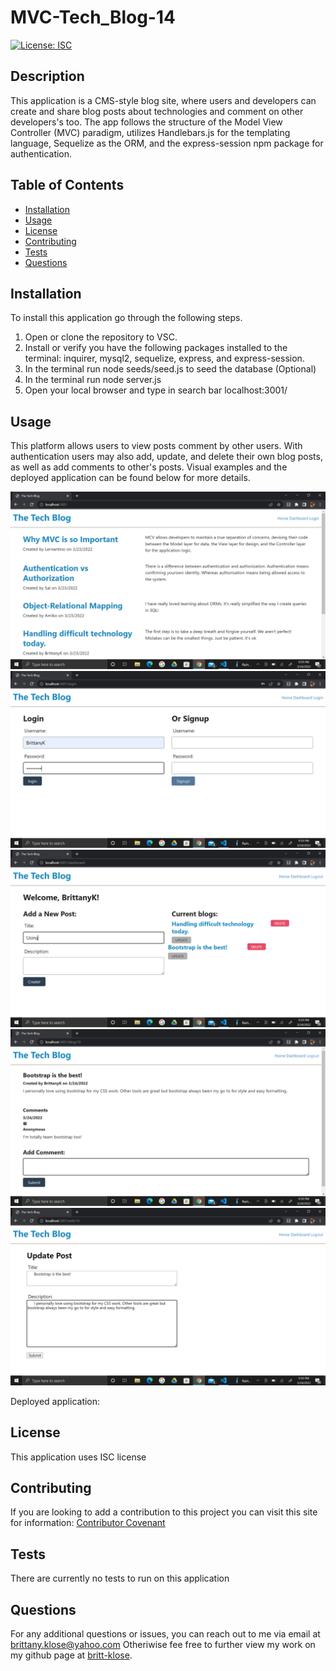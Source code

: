 # MVC-Tech_Blog-14
[![License: ISC](https://img.shields.io/badge/License-ISC-blue.svg)](https://opensource.org/licenses/ISC)

  ## Description
  This application is a CMS-style blog site, where users and developers can create and share blog posts about technologies and comment on other developers's too. The app follows the structure of the Model View Controller (MVC) paradigm, utilizes Handlebars.js for the templating language, Sequelize as the ORM, and the express-session npm package for authentication.

  ## Table of Contents

* [Installation](#installation)
* [Usage](#usage)
* [License](#license)
* [Contributing](#contributing)
* [Tests](#tests)
* [Questions](#questions)

## Installation
To install this application go through the following steps. 
1. Open or clone the repository to VSC. 
2. Install or verify you have the following packages installed to the terminal: inquirer, mysql2, sequelize, express, and express-session.
3. In the terminal run node seeds/seed.js to seed the database (Optional)
4. In the terminal run node server.js
5. Open your local browser and type in search bar localhost:3001/

## Usage
This platform allows users to view posts comment by other users. With authentication users may also add, update, and delete their own blog posts, as well as add comments to other's posts. Visual examples and the deployed application can be found below for more details. 

![alt text](images/home.png) 
![alt text](images/login.png) 
![alt text](images/dash.png) 
![alt text](images/comment.png) 
![alt text](images/update.png) 

Deployed application: 

## License
This application uses ISC license 

## Contributing
If you are looking to add a contribution to this project you can visit this site for information: [Contributor Covenant](https://www.contributor-covenant.org/)

## Tests
There are currently no tests to run on this application

## Questions

For any additional questions or issues, you can reach out to me 
via email at brittany.klose@yahoo.com
Otheriwise fee free to further view my work on my github page at [britt-klose](https://github.com/britt-klose/).